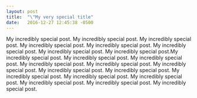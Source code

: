 ```yaml
---
layout: post
title:  "\"My very special title"
date:   2016-12-27 12:45:38 -0500
---
```



My incredibly special post. My incredibly special post. My incredibly special post. My incredibly special post. My incredibly special post. My incredibly special post. My incredibly special post. My incredibly special post.My incredibly special post. My incredibly special post. My incredibly special post. My incredibly special post. My incredibly special post. My incredibly special post. My incredibly special post. My incredibly special post. My incredibly special post. My incredibly special post. My incredibly special post. My incredibly special post. My incredibly special post. My incredibly special post.
